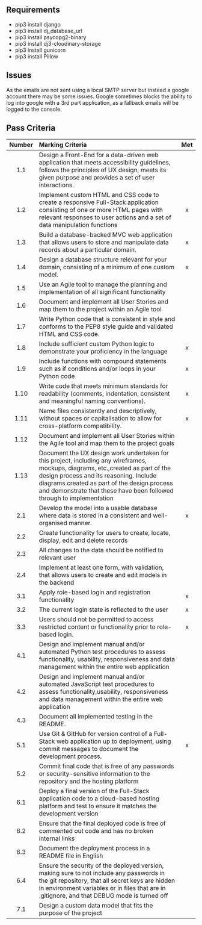 ## Requirements

- pip3 install django
- pip3 install dj_database_url
- pip3 install psycopg2-binary
- pip3 install dj3-cloudinary-storage
- pip3 install gunicorn
- pip3 install Pillow

## Issues

As the emails are not sent using a local SMTP server but instead a google account there may be some issues. 
Google sometimes blocks the ability to log into google with a 3rd part application, as a fallback emails will be logged to the console.

## Pass Criteria

| Number | Marking Criteria | Met |
|:-:|:----------|:---:|
|1.1|Design a Front-End for a data-driven web application that meets accessibility guidelines, follows the principles of UX design, meets its given purpose and provides a set of user interactions.||
|1.2|Implement custom HTML and CSS code to create a responsive Full-Stack application consisting of one or more HTML pages with relevant responses to user actions and a set of data manipulation functions|x|
|1.3|Build a database-backed MVC web application that allows users to store and manipulate data records about a particular domain.|x|
|1.4|Design a database structure relevant for your domain, consisting of a minimum of one custom model.|x|
|1.5|Use an Agile tool to manage the planning and implementation of all significant functionality||
|1.6|Document and implement all User Stories and map them to the project within an Agile tool||
|1.7|Write Python code that is consistent in style and conforms to the PEP8 style guide and validated HTML and CSS code.||
|1.8|Include sufficient custom Python logic to demonstrate your proficiency in the language|x|
|1.9|Include functions with compound statements such as if conditions and/or loops in your Python code|x|
|1.10|Write code that meets minimum standards for readability (comments, indentation, consistent and meaningful naming conventions).|x|
|1.11|Name files consistently and descriptively, without spaces or capitalisation to allow for cross-platform compatibility.|x|
|1.12|Document and implement all User Stories within the Agile tool and map them to the project goals||
|1.13|Document the UX design work undertaken for this project, including any wireframes, mockups, diagrams, etc.,created as part of the design process and its reasoning. Include diagrams created as part of the design process and demonstrate that these have been followed through to implementation||
|2.1|Develop the model into a usable database where data is stored in a consistent and well-organised manner.|x|
|2.2|Create functionality for users to create, locate, display, edit and delete records||
|2.3|All changes to the data should be notified to relevant user||
|2.4|Implement at least one form, with validation, that allows users to create and edit models in the backend||
|3.1|Apply role-based login and registration functionality|x|
|3.2|The current login state is reflected to the user|x|
|3.3|Users should not be permitted to access restricted content or functionality prior to role-based login.|x|
|4.1|Design and implement manual and/or automated Python test procedures to assess functionality, usability, responsiveness and data management within the entire web application||
|4.2|Design and implement manual and/or automated JavaScript test procedures to assess functionality,usability, responsiveness and data management within the entire web application||
|4.3|Document all implemented testing in the README.||
|5.1|Use Git & GitHub for version control of a Full-Stack web application up to deployment, using commit messages to document the development process.|x|
|5.2|Commit final code that is free of any passwords or security-sensitive information to the repository and the hosting platform||
|6.1|Deploy a final version of the Full-Stack application code to a cloud-based hosting platform and test to ensure it matches the development version||
|6.2|Ensure that the final deployed code is free of commented out code and has no broken internal links||
|6.3|Document the deployment process in a README file in English||
|6.4|Ensure the security of the deployed version, making sure to not include any passwords in the git repository, that all secret keys are hidden in environment variables or in files that are in .gitignore, and that DEBUG mode is turned off||
|7.1|Design a custom data model that fits the purpose of the project||

